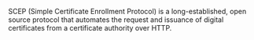 SCEP (Simple Certificate Enrollment Protocol) is a long-established, open source protocol that automates the request and issuance of digital certificates from a certificate authority over HTTP. 